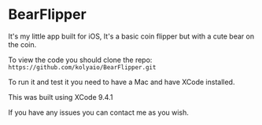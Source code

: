 # BearFlipper 

It's my little app built for iOS, It's a basic coin flipper but with a cute bear on the coin. 

To view the code you should clone the repo:
`https://github.com/kolyaio/BearFlipper.git` 

To run it and test it you need to have a Mac and have XCode installed. 

This was built using XCode 9.4.1

If you have any issues you can contact me as you wish. 

